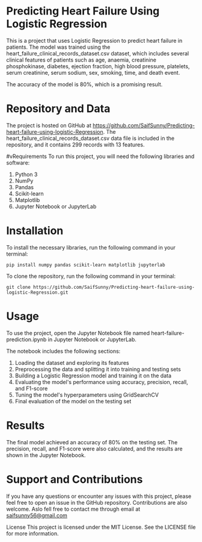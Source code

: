 # Predicting Heart Failure Using Logistic Regression
This is a project that uses Logistic Regression to predict heart failure in patients. The model was trained using the heart_failure_clinical_records_dataset.csv dataset, which includes several clinical features of patients such as age, anaemia, creatinine phosphokinase, diabetes, ejection fraction, high blood pressure, platelets, serum creatinine, serum sodium, sex, smoking, time, and death event.

The accuracy of the model is 80%, which is a promising result.

# Repository and Data
The project is hosted on GitHub at https://github.com/SaifSunny/Predicting-heart-failure-using-logistic-Regression. The heart_failure_clinical_records_dataset.csv data file is included in the repository, and it contains 299 records with 13 features.

#vRequirements
To run this project, you will need the following libraries and software:

1. Python 3
2. NumPy
3. Pandas
4. Scikit-learn
5. Matplotlib
6. Jupyter Notebook or JupyterLab

# Installation
To install the necessary libraries, run the following command in your terminal:

    pip install numpy pandas scikit-learn matplotlib jupyterlab

To clone the repository, run the following command in your terminal:

    git clone https://github.com/SaifSunny/Predicting-heart-failure-using-logistic-Regression.git

# Usage
To use the project, open the Jupyter Notebook file named heart-failure-prediction.ipynb in Jupyter Notebook or JupyterLab.

The notebook includes the following sections:

1. Loading the dataset and exploring its features
2. Preprocessing the data and splitting it into training and testing sets
3. Building a Logistic Regression model and training it on the data
4. Evaluating the model's performance using accuracy, precision, recall, and F1-score
5. Tuning the model's hyperparameters using GridSearchCV
6. Final evaluation of the model on the testing set

# Results
The final model achieved an accuracy of 80% on the testing set. The precision, recall, and F1-score were also calculated, and the results are shown in the Jupyter Notebook.

# Support and Contributions
If you have any questions or encounter any issues with this project, please feel free to open an issue in the GitHub repository. Contributions are also welcome. Aslo fell free to contact me through email at saifsunny56@gmail.com

License
This project is licensed under the MIT License. See the LICENSE file for more information.
